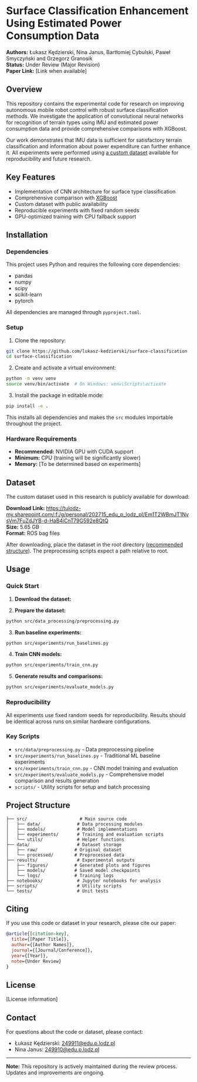 # Surface Classification Enhancement Using Estimated Power Consumption Data

**Authors:** Łukasz Kędzierski, Nina Janus, Bartłomiej Cybulski, Paweł Smyczyński and Grzegorz Granosik  
**Status:** Under Review (Major Revision)  
**Paper Link:** [Link when available]

## Overview

This repository contains the experimental code for research on improving autonomous mobile robot control with robust surface classification methods. We investigate the application of convolutional neural networks for recognition of terrain types using IMU and estimated power consumption data and provide comprehensive comparisons with XGBoost.

Our work demonstrates that IMU data is sufficient for satisfactory terrain classification and information about power expenditure can further enhance it. All experiments were performed using [a custom dataset](https://tulodz-my.sharepoint.com/:f:/g/personal/202715_edu_p_lodz_pl/Em1T2WBmJT1NvsVm7FuZdJYB-d-HaB4iCnT79G592e8QtQ) available for reproducibility and future research.

## Key Features

- Implementation of CNN architecture for surface type classification
- Comprehensive comparison with [XGBoost](https://xgboost.readthedocs.io/en/stable/)
- Custom dataset with public availability
- Reproducible experiments with fixed random seeds
- GPU-optimized training with CPU fallback support

## Installation

### Dependencies

This project uses Python and requires the following core dependencies:
- pandas
- numpy
- scipy
- scikit-learn
- pytorch

All dependencies are managed through `pyproject.toml`. 

### Setup

1. Clone the repository:
```bash
git clone https://github.com/lukasz-kedzierski/surface-classification
cd surface-classification
```

2. Create and activate a virtual environment:
```bash
python -m venv venv
source venv/bin/activate  # On Windows: venv\Scripts\activate
```

3. Install the package in editable mode:
```bash
pip install -e .
```

This installs all dependencies and makes the `src` modules importable throughout the project.

### Hardware Requirements

- **Recommended:** NVIDIA GPU with CUDA support
- **Minimum:** CPU (training will be significantly slower)
- **Memory:** [To be determined based on experiments]

## Dataset

The custom dataset used in this research is publicly available for download:

**Download Link:** <https://tulodz-my.sharepoint.com/:f:/g/personal/202715_edu_p_lodz_pl/Em1T2WBmJT1NvsVm7FuZdJYB-d-HaB4iCnT79G592e8QtQ>  
**Size:** 5.65 GB  
**Format:** ROS bag files

After downloading, place the dataset in the root directory ([recommended structure](#project-structure)). The preprocessing scripts expect a path relative to root.

## Usage

### Quick Start

1. **Download the dataset:**

2. **Prepare the dataset:**
```bash
python src/data_processing/preprocessing.py
```

3. **Run baseline experiments:**
```bash
python src/experiments/run_baselines.py
```

4. **Train CNN models:**
```bash
python src/experiments/train_cnn.py
```

5. **Generate results and comparisons:**
```bash
python src/experiments/evaluate_models.py
```

### Reproducibility

All experiments use fixed random seeds for reproducibility. Results should be identical across runs on similar hardware configurations.

### Key Scripts

- `src/data/preprocessing.py` - Data preprocessing pipeline
- `src/experiments/run_baselines.py` - Traditional ML baseline experiments
- `src/experiments/train_cnn.py` - CNN model training and evaluation
- `src/experiments/evaluate_models.py` - Comprehensive model comparison and results generation
- `scripts/` - Utility scripts for setup and batch processing

## Project Structure

```
├── src/                    # Main source code
│   ├── data/              # Data processing modules
│   ├── models/            # Model implementations
│   ├── experiments/       # Training and evaluation scripts
│   └── utils/             # Helper functions
├── data/                  # Dataset storage
│   ├── raw/              # Original dataset
│   └── processed/        # Preprocessed data
├── results/               # Experimental outputs
│   ├── figures/          # Generated plots and figures
│   ├── models/           # Saved model checkpoints
│   └── logs/             # Training logs
├── notebooks/             # Jupyter notebooks for analysis
├── scripts/               # Utility scripts
└── tests/                 # Unit tests
```

## Citing

If you use this code or dataset in your research, please cite our paper:

```bibtex
@article{[citation-key],
  title={[Paper Title]},
  author={[Author Names]},
  journal={[Journal/Conference]},
  year={[Year]},
  note={Under Review}
}
```

## License

[License information]

## Contact

For questions about the code or dataset, please contact:
- Łukasz Kędzierski: <249911@edu.p.lodz.pl>
- Nina Janus: <249910@edu.p.lodz.pl>

---

**Note:** This repository is actively maintained during the review process. Updates and improvements are ongoing.